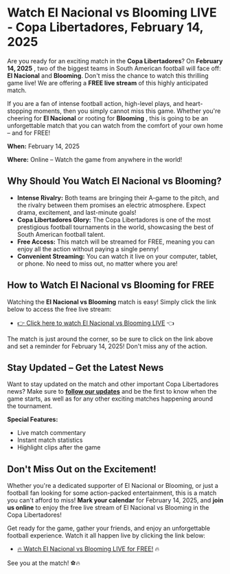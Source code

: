 # Watch El Nacional vs Blooming LIVE - Copa Libertadores, February 14, 2025

Are you ready for an exciting match in the **Copa Libertadores**? On **February 14, 2025** , two of the biggest teams in South American football will face off: **El Nacional** and **Blooming**. Don't miss the chance to watch this thrilling game live! We are offering a **FREE live stream** of this highly anticipated match.

If you are a fan of intense football action, high-level plays, and heart-stopping moments, then you simply cannot miss this game. Whether you're cheering for **El Nacional** or rooting for **Blooming** , this is going to be an unforgettable match that you can watch from the comfort of your own home – and for FREE!

**When:** February 14, 2025

**Where:** Online – Watch the game from anywhere in the world!

## Why Should You Watch El Nacional vs Blooming?

- **Intense Rivalry:** Both teams are bringing their A-game to the pitch, and the rivalry between them promises an electric atmosphere. Expect drama, excitement, and last-minute goals!
- **Copa Libertadores Glory:** The Copa Libertadores is one of the most prestigious football tournaments in the world, showcasing the best of South American football talent.
- **Free Access:** This match will be streamed for FREE, meaning you can enjoy all the action without paying a single penny!
- **Convenient Streaming:** You can watch it live on your computer, tablet, or phone. No need to miss out, no matter where you are!

## How to Watch El Nacional vs Blooming for FREE

Watching the **El Nacional vs Blooming** match is easy! Simply click the link below to access the free live stream:

- [👉 Click here to watch El Nacional vs Blooming LIVE](https://tinyurl.com/livestreamfreeo?st=El+Nacional+vs+Blooming&si=ghc) 👈

The match is just around the corner, so be sure to click on the link above and set a reminder for February 14, 2025! Don't miss any of the action.

## Stay Updated – Get the Latest News

Want to stay updated on the match and other important Copa Libertadores news? Make sure to **[follow our updates](https://tinyurl.com/livestreamfreeo?st=El+Nacional+vs+Blooming&si=ghc)** and be the first to know when the game starts, as well as for any other exciting matches happening around the tournament.

**Special Features:**

- Live match commentary
- Instant match statistics
- Highlight clips after the game

## Don't Miss Out on the Excitement!

Whether you're a dedicated supporter of El Nacional or Blooming, or just a football fan looking for some action-packed entertainment, this is a match you can't afford to miss! **Mark your calendar** for February 14, 2025, and **join us online** to enjoy the free live stream of El Nacional vs Blooming in the Copa Libertadores!

Get ready for the game, gather your friends, and enjoy an unforgettable football experience. Watch it all happen live by clicking the link below:

- [🔥 Watch El Nacional vs Blooming LIVE for FREE!](https://tinyurl.com/livestreamfreeo?st=El+Nacional+vs+Blooming&si=ghc) 🔥

See you at the match! ⚽🔥
